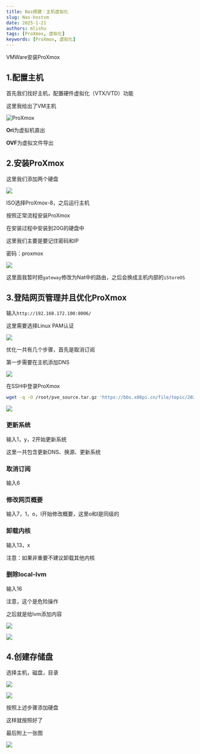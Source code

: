 ```yaml
---
title: Nas搭建：主机虚拟化
slug: Nas-hostvm
date: 2025-1-21
authors: mlishu
tags: [ProXmox, 虚拟化]
keywords: [ProXmox, 虚拟化]
---
```


VMWare安装ProXmox

<!-- truncate -->

## 1.配置主机

首先我们找好主机，配置硬件虚拟化（VTX/VTD）功能

这里我给出了VM主机

![ProXmox](./assets/proxmox.png)

**Ori**为虚拟机直出

**OVF**为虚拟文件导出

## 2.安装ProXmox

这里我们添加两个硬盘

![](./assets/proxmox-disk.png)

ISO选择ProXmox-8，之后运行主机

按照正常流程安装ProXmox

在安装过程中安装到20G的硬盘中

这里我们主要是要记住密码和IP

密码：proxmox

![](./assets/proxmox-net.png)

这里面我暂时把`gateway`修改为Nat中的路由，之后会换成主机内部的`iStoreOS`

## 3.登陆网页管理并且优化ProXmox

输入`http://192.168.172.100:8006/`

这里需要选择Linux PAM认证

![](./assets/proxmox-login.png)

优化一共有几个步骤，首先是取消订阅

第一步需要在主机添加DNS

![](./assets/proxmox-dns.png)

在SSH中登录ProXmox

```bash
wget -q -O /root/pve_source.tar.gz 'https://bbs.x86pi.cn/file/topic/2023-11-28/file/01ac88d7d2b840cb88c15cb5e19d4305b2.gz' && tar zxvf /root/pve_source.tar.gz && /root/./pve_source
```

![](./assets/proxmox-js-home.png)

### 更新系统

输入1，y，2开始更新系统

这里一共包含更新DNS、换源、更新系统

### 取消订阅

输入6

### 修改网页概要

输入7，1，o，l开始修改概要，这里o和l是同级的

### 卸载内核

输入13，x

注意：如果非重要不建议卸载其他内核

### 删除local-lvm

输入16

注意，这个是危险操作

之后就是给lvm添加内容

![](./assets/proxmox-lvm.png)

![](./assets/proxmox-lvm-change.png)

## 4.创建存储盘

选择主机，磁盘，目录

![](./assets/proxmox-data-create.png)

![](./assets/proxmox-data-create-2.png)

按照上述步骤添加硬盘

这样就按照好了

最后附上一张图

![](./assets/proxmox-home.png)